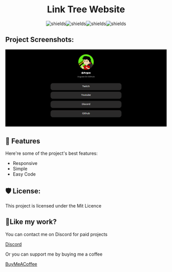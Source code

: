 <h1 align="center" id="title">Link Tree Website</h1>

<p align="center"><img src="https://img.shields.io/github/issues/Arguee/LinkTree-Website" alt="shields"><img src="https://img.shields.io/github/forks/Arguee/LinkTree-Website" alt="shields"><img src="https://img.shields.io/github/stars/Arguee/LinkTree-Website" alt="shields"><img src="https://img.shields.io/github/license/Arguee/LinkTree-Website" alt="shields"></p>

<h2>Project Screenshots:</h2>

<img src="https://github.com/Arguee/LinkTree-Website/blob/main/.github/WebsiteView.PNG?raw=true" alt="project-screenshot" width="880" height="auto/">

  
  
<h2>🧐 Features</h2>

Here're some of the project's best features:

*   Responsive
*   Simple
*   Easy Code

<h2>🛡️ License:</h2>

This project is licensed under the Mit Licence

<h2>💖Like my work?</h2>

You can contact me on Discord for paid projects<p>[Discord](https://discord.com/users/842978764690030593)
  
Or you can support me by buying me a coffee <p> [BuyMeACoffee](https://www.buymeacoffee.com/argue)
</p>

